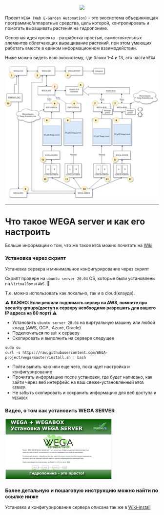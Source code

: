 
<div align="center">
  <a href="https://raw.githubusercontent.com/WEGA-project/WEGA/master/wega.png"><img src="https://raw.githubusercontent.com/WEGA-project/WEGA/master/wega.png" width="350"></a>
</div>


Проект `WEGA (Web E-Garden Automation)` - это экосистема объединяющая программно/аппаратные средства, цель которой, контролировать и помогать выращивать растения на гидропонике. 

Основная идея проекта - разработка простых, самостоятельных элементов облегчающих выращивание растений, при этом умеющих работать вместе в едином информационном взаимодействии.

Ниже можно видеть всю экосистему, где блоки 1-4 и 13, это части `WEGA`

<div align="center">
  <a href="images/wega-ecosystem.jpeg"><img src="images/wega-ecosystem.jpeg" width="650"></a>
</div>


---
# Что такое WEGA server и как его настроить

Больше информации о том, что же такое `WEGA` можно почитать на [Wiki](https://github.com/WEGA-project/WEGA/wiki)

### Установка через скрипт
Установка сервера и минимальное конфигурирование через скрипт

Скрипт проверн на `ubuntu server 20.04` OS, которые были установлены на `VirtualBox` и `AWS`. 🥳

Т.е. можно использовать как локально, так и в cloud(клауде).

⚠️ **ВАЖНО: Если решили поднимать сервер на AWS, помните про security groups(доступ к серверу необходимо разрешить для вашего IP адреса на 80 порт)** ⚠️

* Установить `ubuntu server 20.04` на виртуальную машину или любой клауд (AWS, GCP , Azure, Oracle)
* Подключиться по `ssh` к серверу
* Скопировать и выполнить на сервере следущее
``` 
sudo su
curl -s https://raw.githubusercontent.com/WEGA-project/wega/master/install.sh | bash
```
* Пойти выпить чаю или еще чего, пока идет настройка и конфигурирование
* Прочитать информацию после установки, где будет написано, как зайти через веб интерфейс на ваш свеже-установленный `WEGA SERVER`
* Не забыть скопировать и сохранить информацию для веб доступа и `WEGABOX`

### Видео, о том как установить WEGA SERVER

<div>
  <a href="https://youtu.be/TOMY-anSX0E"><img src="images/title_out.jpg" width="350"></a>
</div>

### Более детальную и пошаговую инструкцию можно найти по ссылке ниже

Установка и конфигурирование сервера описана так же в [Wiki-install](https://github.com/WEGA-project/WEGA/wiki/install)
